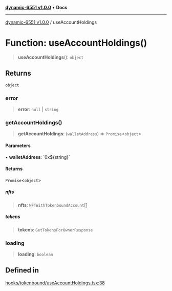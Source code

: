 [**dynamic-6551 v1.0.0**](../README.md) • **Docs**

***

[dynamic-6551 v1.0.0](../globals.md) / useAccountHoldings

# Function: useAccountHoldings()

> **useAccountHoldings**(): `object`

## Returns

`object`

### error

> **error**: `null` \| `string`

### getAccountHoldings()

> **getAccountHoldings**: (`walletAddress`) => `Promise`\<`object`\>

#### Parameters

• **walletAddress**: \`0x$\{string\}\`

#### Returns

`Promise`\<`object`\>

##### nfts

> **nfts**: `NFTWithTokenboundAccount`[]

##### tokens

> **tokens**: `GetTokensForOwnerResponse`

### loading

> **loading**: `boolean`

## Defined in

[hooks/tokenbound/useAccountHoldings.tsx:38](https://github.com/toinfinfty/dynamic-6551/blob/83cd84a6cc05b02ea171e77c40326808316432e3/src/hooks/tokenbound/useAccountHoldings.tsx#L38)
